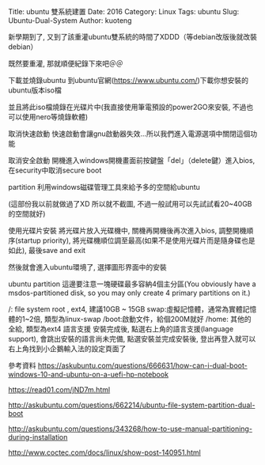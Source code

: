 Title: ubuntu 雙系統建置
Date: 2016
Category: Linux
Tags: ubuntu
Slug: Ubuntu-Dual-System
Author: kuoteng

新學期到了, 又到了該重灌ubuntu雙系統的時間了XDDD（等debian改版後就改裝debian）

既然要重灌, 那就順便紀錄下來吧＠＠

下載並燒錄ubuntu
到ubuntu官網(https://www.ubuntu.com/)下載你想安裝的ubuntu版本iso檔

並且將此iso檔燒錄在光碟片中(我直接使用筆電預設的power2GO來安裝, 不過也可以使用nero等燒錄軟體)

取消快速啟動
快速啟動會讓gnu啟動器失效…所以我們進入電源選項中關閉這個功能





取消安全啟動
開機進入windows開機畫面前按鍵盤「del」（delete鍵）進入bios, 在security中取消secure boot

partition
利用windows磁碟管理工具來給予多的空間給ubuntu

(這部份我以前就做過了XD 所以就不截圖, 不過一般試用可以先試試看20~40GB的空間就好)

使用光碟片安裝
將光碟片放入光碟機中, 關機再開機後再次進入bios, 調整開機順序(startup priority), 將光碟機順位調至最高(如果不是使用光碟片而是隨身碟也是如此), 最後save and exit

然後就會進入ubuntu環境了, 選擇圖形界面中的安裝

ubuntu partition
這邊要注意一塊硬碟最多容納4個主分區(You obviously have a msdos-partitioned disk, so you may only create 4 primary partitions on it.)

/: file system root , ext4, 建議10GB ~ 15GB
swap:虛擬記憶體，通常為實體記憶體的1~2倍, 類型為linux-swap
/boot:啟動文件，給個200M就好
/home: 其他的全給, 類型為ext4
語言支援
安裝完成後, 點選右上角的語言支援(language support), 會跳出安裝的語言尚未完備, 點選安裝並完成安裝後, 登出再登入就可以右上角找到小企鵝輸入法的設定頁面了

參考資料
https://askubuntu.com/questions/666631/how-can-i-dual-boot-windows-10-and-ubuntu-on-a-uefi-hp-notebook

https://read01.com/jND7m.html

http://askubuntu.com/questions/662214/ubuntu-file-system-partition-dual-boot

http://askubuntu.com/questions/343268/how-to-use-manual-partitioning-during-installation

http://www.coctec.com/docs/linux/show-post-140951.html
